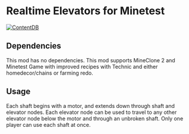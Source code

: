 # Realtime Elevators for Minetest
[![ContentDB](https://content.minetest.net/packages/shacknetisp/realtime_elevator/shields/title/)](https://content.minetest.net/packages/shacknetisp/realtime_elevator/)

## Dependencies
This mod has no dependencies. This mod supports MineClone 2 and Minetest Game with improved recipes with Technic and either homedecor/chains or farming redo.

## Usage
Each shaft begins with a motor, and extends down through shaft and elevator nodes. Each elevator node can be used to travel to any other elevator node below the motor and through an unbroken shaft. Only one player can use each shaft at once.
